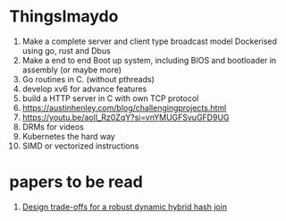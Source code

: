 # ThingsImaydo

1. Make a complete server and client type broadcast model Dockerised using go, rust and Dbus
2. Make a end to end Boot up system, including BIOS and bootloader in assembly (or maybe more)
3. Go routines in C. (without pthreads)
4. develop xv6 for advance features
5. build a HTTP server in C with own TCP protocol
6. https://austinhenley.com/blog/challengingprojects.html
7. https://youtu.be/aolI_Rz0ZqY?si=vnYMUGFSvuGFD9UG
8. DRMs for videos
9. Kubernetes the hard way
10. SIMD or vectorized instructions



# papers to be read

1. [Design trade-offs for a robust dynamic hybrid hash join](https://dl.acm.org/doi/abs/10.14778/3547305.3547327)
